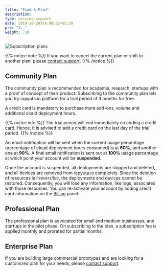 ```yaml
---
title: "Find A Plan"
description:
type: pricing-support
date: 2019-10-24T14:00:22+05:30
pre: "1. "
weight: 710
---
```

![Subscription plans](/images/pricing/billing/find-plan.png?classes=border,shadow&width=80pc)

{{% notice note %}}
If you want to cancel the current plan or shift to another plan, please <a href="#" onclick="javascript:FreshWidget.show();">contact support</a>.
{{% /notice %}}

## Community Plan
The community plan is recommended for academia, research, startups with a proof of concept of their product. Subscribing to the community plan lets you try rapyuta.io platform for a trial period of 3 months for free.

A credit card is mandatory to purchase more add-ons,
volume and additional cloud deployment hours.

{{% notice info %}}
The trial period will end immediately on adding a credit card. Hence, it is advised to add a credit card on the last day of the trial period.
{{% /notice %}}

An email notification will be sent when the current usage percentage
(percentage of cloud deployment hours consumed) is at **60%**, and another one at **90%**. A final email notification is sent out at **100%** usage percentage at which point your account will be **suspended**.

Once the account is suspended, all deployments are stopped and deleted,
and all devices are removed from rapyuta.io completely. Since the
deletion of resources is *irreversible*, the deployments and devices cannot be restored. Consequently, you will lose any information, like logs, associated with those resources. You can re-activate your account by
adding credit card information on the
[Billing](/pricing-support/pricing/billing-usage/) panel.

## Professional Plan

The professional plan is advocated for small and medium businesses, and startups in the pilot phase. On subscribing to the plan, a subscription fee is applied monthly and prorated for partial months.

## Enterprise Plan

If you are building large commercial prototypes and are looking
for a customized plan for your needs, please <a href="#" onclick="javascript:FreshWidget.show();">contact support</a>.    

